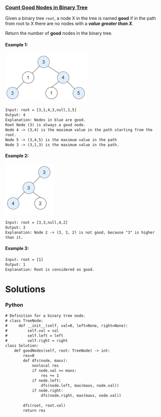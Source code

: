 ### [Count Good Nodes in Binary Tree](https://leetcode.com/problems/count-good-nodes-in-binary-tree/) <br>

Given a binary tree `root`, a node X in the tree is named **good** if in the path from root to X there are no nodes with a ***value greater than X***.

Return the number of **good** nodes in the binary tree.

 



#### Example 1:
<img src="../../../../../images/1448test_sample_1.png">

```
Input: root = [3,1,4,3,null,1,5]
Output: 4
Explanation: Nodes in blue are good.
Root Node (3) is always a good node.
Node 4 -> (3,4) is the maximum value in the path starting from the root.
Node 5 -> (3,4,5) is the maximum value in the path
Node 3 -> (3,1,3) is the maximum value in the path.

```

#### Example 2:
<img src="../../../../../images/1448test_sample_2.png">

```
Input: root = [3,3,null,4,2]
Output: 3
Explanation: Node 2 -> (3, 3, 2) is not good, because "3" is higher than it.

```

#### Example 3:

```
Input: root = [1]
Output: 1
Explanation: Root is considered as good.

```


# Solutions

### Python
```
# Definition for a binary tree node.
# class TreeNode:
#     def __init__(self, val=0, left=None, right=None):
#         self.val = val
#         self.left = left
#         self.right = right
class Solution:
    def goodNodes(self, root: TreeNode) -> int:
        res=0
        def dfs(node, maxx):
            nonlocal res
            if node.val >= maxx:
                res += 1
            if node.left:
                dfs(node.left, max(maxx, node.val))
            if node.right:
                dfs(node.right, max(maxx, node.val))
            
        dfs(root, root.val)
        return res

```
